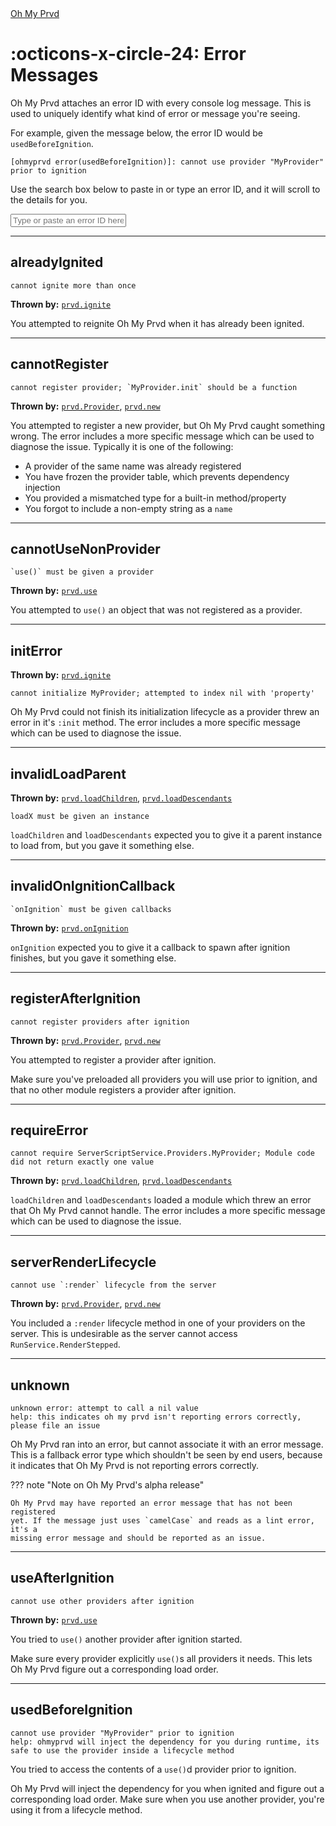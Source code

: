 <div class="ompdoc-api-breadcrumbs">
<a href="../">Oh My Prvd</a>
</div>

# :octicons-x-circle-24: Error Messages

Oh My Prvd attaches an error ID with every console log message. This is used to
uniquely identify what kind of error or message you're seeing.

For example, given the message below, the error ID would be
`usedBeforeIgnition`.

```Txt
[ohmyprvd error(usedBeforeIgnition)]: cannot use provider "MyProvider" prior to ignition
```

Use the search box below to paste in or type an error ID, and it will scroll to
the details for you.

<input
 id="ompdoc-error-box"
 class="md-input md-input--stretch"
 placeholder="Type or paste an error ID here..."
/>

<script src="../../assets/javascripts/error-msgs.js" defer></script>

---

## alreadyIgnited

```Md
cannot ignite more than once
```

**Thrown by:** [`prvd.ignite`](core/members/ignite.md)

You attempted to reignite Oh My Prvd when it has already been ignited.

---

## cannotRegister

```Md
cannot register provider; `MyProvider.init` should be a function
```

**Thrown by:** [`prvd.Provider`](core/members/provider.md),
[`prvd.new`](core/members/provider.md)

You attempted to register a new provider, but Oh My Prvd caught something wrong.
The error includes a more specific message which can be used to diagnose the
issue. Typically it is one of the following:

- A provider of the same name was already registered
- You have frozen the provider table, which prevents dependency injection
- You provided a mismatched type for a built-in method/property
- You forgot to include a non-empty string as a `name`

---

## cannotUseNonProvider

```Md
`use()` must be given a provider
```

**Thrown by:** [`prvd.use`](core/members/use.md)

You attempted to `use()` an object that was not registered as a provider.

---

## initError

**Thrown by:** [`prvd.ignite`](core/members/ignite.md)

```Md
cannot initialize MyProvider; attempted to index nil with 'property'
```

Oh My Prvd could not finish its initialization lifecycle as a provider threw an
error in it's `:init` method. The error includes a more specific message which
can be used to diagnose the issue.

---

## invalidLoadParent

**Thrown by:** [`prvd.loadChildren`](core/members/load-children.md),
[`prvd.loadDescendants`](core/members/load-descendants.md)

```Md
loadX must be given an instance
```

`loadChildren` and `loadDescendants` expected you to give it a parent instance
to load from, but you gave it something else.

---

## invalidOnIgnitionCallback

```Md
`onIgnition` must be given callbacks
```

**Thrown by:** [`prvd.onIgnition`](core/members/on-ignition.md)

`onIgnition` expected you to give it a callback to spawn after ignition
finishes, but you gave it something else.

---

## registerAfterIgnition

```Md
cannot register providers after ignition
```

**Thrown by:** [`prvd.Provider`](core/members/provider.md),
[`prvd.new`](core/members/provider.md)

You attempted to register a provider after ignition.

Make sure you've preloaded all providers you will use prior to ignition, and
that no other module registers a provider after ignition.

---

## requireError

```Md
cannot require ServerScriptService.Providers.MyProvider; Module code did not return exactly one value
```

**Thrown by:** [`prvd.loadChildren`](core/members/load-children.md),
[`prvd.loadDescendants`](core/members/load-descendants.md)

`loadChildren` and `loadDescendants` loaded a module which threw an error that
Oh My Prvd cannot handle. The error includes a more specific message which can
be used to diagnose the issue.

---

## serverRenderLifecycle

```Md
cannot use `:render` lifecycle from the server
```

**Thrown by:** [`prvd.Provider`](core/members/provider.md),
[`prvd.new`](core/members/provider.md)

You included a `:render` lifecycle method in one of your providers on the
server. This is undesirable as the server cannot access
`RunService.RenderStepped`.

---

## unknown

```Md
unknown error: attempt to call a nil value
help: this indicates oh my prvd isn't reporting errors correctly, please file an issue
```

Oh My Prvd ran into an error, but cannot associate it with an error message.
This is a fallback error type which shouldn't be seen by end users, because it
indicates that Oh My Prvd is not reporting errors correctly.

??? note "Note on Oh My Prvd's alpha release"

    Oh My Prvd may have reported an error message that has not been registered
    yet. If the message just uses `camelCase` and reads as a lint error, it's a
    missing error message and should be reported as an issue.

---

## useAfterIgnition

```Md
cannot use other providers after ignition
```

**Thrown by:** [`prvd.use`](core/members/use.md)

You tried to `use()` another provider after ignition started.

Make sure every provider explicitly `use()`s all providers it needs. This lets
Oh My Prvd figure out a corresponding load order.

---

## usedBeforeIgnition

```Md
cannot use provider "MyProvider" prior to ignition
help: ohmyprvd will inject the dependency for you during runtime, its safe to use the provider inside a lifecycle method
```

You tried to access the contents of a `use()`d provider prior to ignition.

Oh My Prvd will inject the dependency for you when ignited and figure out a
corresponding load order. Make sure when you use another provider, you're
using it from a lifecycle method.
